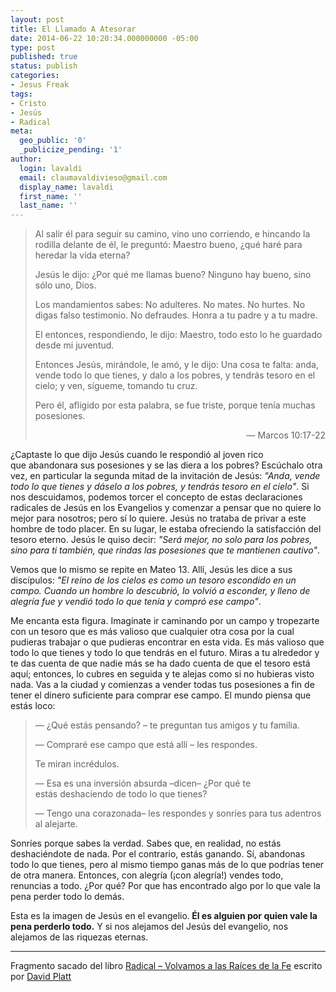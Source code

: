 ```yaml
---
layout: post
title: El Llamado A Atesorar
date: 2014-06-22 10:20:34.000000000 -05:00
type: post
published: true
status: publish
categories:
- Jesus Freak
tags:
- Cristo
- Jesús
- Radical
meta:
  geo_public: '0'
  _publicize_pending: '1'
author:
  login: lavaldi
  email: claumavaldivieso@gmail.com
  display_name: lavaldi
  first_name: ''
  last_name: ''
---
```

<blockquote>Al salir él para seguir su camino, vino uno corriendo, e hincando la rodilla delante de él, le preguntó: Maestro bueno, ¿qué haré para heredar la vida eterna?</p>
<p>Jesús le dijo: ¿Por qué me llamas bueno? Ninguno hay bueno, sino sólo uno, Dios.</p>
<p>Los mandamientos sabes: No adulteres. No mates. No hurtes. No digas falso testimonio. No defraudes. Honra a tu padre y a tu madre.</p>
<p>El entonces, respondiendo, le dijo: Maestro, todo esto lo he guardado desde mi juventud.</p>
<p>Entonces Jesús, mirándole, le amó, y le dijo: Una cosa te falta: anda, vende todo lo que tienes, y dalo a los pobres, y tendrás tesoro en el cielo; y ven, sígueme, tomando tu cruz.</p>
<p>Pero él, afligido por esta palabra, se fue triste, porque tenía muchas posesiones.</p>
<p style="text-align:right;"><span id="es-RVR1960-24612">— Marcos 10:17-22</span></p>
</blockquote>
<p><!--more--></p>
<p style="text-align:left;">¿Captaste lo que dijo Jesús cuando le respondió al joven rico que abandonara sus posesiones y se las diera a los pobres? Escúchalo otra vez, en particular la segunda mitad de la invitación de Jesús: <em>"Anda, vende todo lo que tienes y dáselo a los pobres, y tendrás tesoro en el cielo"</em>. Si nos descuidamos, podemos torcer el concepto de estas declaraciones radicales de Jesús en los Evangelios y comenzar a pensar que no quiere lo mejor para nosotros; pero sí lo quiere. Jesús no trataba de privar a este hombre de todo placer. En su lugar, le estaba ofreciendo la satisfacción del tesoro eterno. Jesús le quiso decir: <em>"Será mejor, no solo para los pobres, sino para ti también, que rindas las posesiones que te mantienen cautivo"</em>.</p>
<p style="text-align:left;">Vemos que lo mismo se repite en Mateo 13. Allí, Jesús les dice a sus discípulos: <em>"El reino de los cielos es como un tesoro escondido en un campo. Cuando un hombre lo descubrió, lo volvió a esconder, y lleno de alegría fue y vendió todo lo que tenía y compró ese campo"</em>.</p>
<p style="text-align:left;">Me encanta esta figura. Imagínate ir caminando por un campo y tropezarte con un tesoro que es más valioso que cualquier otra cosa por la cual pudieras trabajar o que pudieras encontrar en esta vida. Es más valioso que todo lo que tienes y todo lo que tendrás en el futuro. Miras a tu alrededor y te das cuenta de que nadie más se ha dado cuenta de que el tesoro está aquí; entonces, lo cubres en seguida y te alejas como si no hubieras visto nada. Vas a la ciudad y comienzas a vender todas tus posesiones a fin de tener el dinero suficiente para comprar ese campo. El mundo piensa que estás loco:</p>
<blockquote>
<p style="text-align:left;">— ¿Qué estás pensando? – te preguntan tus amigos y tu familia.</p>
<p style="text-align:left;">— Compraré ese campo que está allí – les respondes.</p>
<p style="text-align:left;">Te miran incrédulos.</p>
<p style="text-align:left;">— Esa es una inversión absurda –dicen– ¿Por qué te estás deshaciendo de todo lo que tienes?</p>
<p style="text-align:left;">— Tengo una corazonada– les respondes y sonríes para tus adentros al alejarte.</p>
</blockquote>
<p>Sonríes porque sabes la verdad. Sabes que, en realidad, no estás deshaciéndote de nada. Por el contrario, estás ganando. Sí, abandonas todo lo que tienes, pero al mismo tiempo ganas más de lo que podrías tener de otra manera. Entonces, con alegría (¡con alegría!) vendes todo, renuncias a todo. ¿Por qué? Por que has encontrado algo por lo que vale la pena perder todo lo demás.</p>
<p>Esta es la imagen de Jesús en el evangelio.<strong> Él es alguien por quien vale la pena perderlo todo.</strong> Y si nos alejamos del Jesús del evangelio, nos alejamos de las riquezas eternas.</p>
<hr />
<p>Fragmento sacado del libro <a title="Radical Book" href="http://www.radical.net/store/list/?cat=9&amp;item=95" target="_blank">Radical – Volvamos a las Raíces de la Fe</a> escrito por <a title="David Platt Twitter" href="https://twitter.com/plattdavid" target="_blank">David Platt</a></p>
